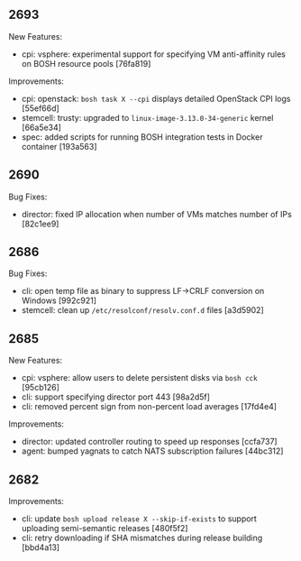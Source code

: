 ## 2693

New Features:

  * cpi: vsphere: experimental support for specifying VM anti-affinity rules
      on BOSH resource pools [76fa819]

Improvements:

  * cpi: openstack: `bosh task X --cpi` displays detailed OpenStack CPI logs [55ef66d]
  * stemcell: trusty: upgraded to `linux-image-3.13.0-34-generic` kernel [66a5e34]
  * spec: added scripts for running BOSH integration tests in Docker container [193a563]

## 2690

Bug Fixes:

  * director: fixed IP allocation when number of VMs matches number of IPs [82c1ee9]

## 2686

Bug Fixes:

  * cli: open temp file as binary to suppress LF->CRLF conversion on Windows [992c921]
  * stemcell: clean up `/etc/resolconf/resolv.conf.d` files [a3d5902]

## 2685

New Features:

  * cpi: vsphere: allow users to delete persistent disks via `bosh cck` [95cb126]
  * cli: support specifying director port 443 [98a2d5f]
  * cli: removed percent sign from non-percent load averages [17fd4e4]

Improvements:

  * director: updated controller routing to speed up responses [ccfa737]
  * agent: bumped yagnats to catch NATS subscription failures [44bc312]

## 2682

Improvements:

  * cli: update `bosh upload release X --skip-if-exists` to support uploading
      semi-semantic releases [480f5f2]
  * cli: retry downloading if SHA mismatches during release building [bbd4a13]
